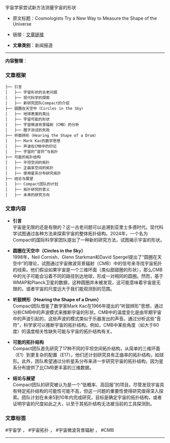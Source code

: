 宇宙学家尝试新方法测量宇宙的形状  
  - 原文标题：Cosmologists Try a New Way to Measure the Shape of the Universe  
  - 链接：[文章链接](https://www.quantamagazine.org/cosmologists-try-a-new-way-to-measure-the-shape-of-the-universe-20250127/?mc_cid=440142d5f5&mc_eid=49edf04b1c)  

- **文章类别**：新闻报道  

---

**内容整理**：

### 文章框架
```
├── 引言
│   ├── 宇宙形状的古老问题
│   ├── 现代科学的探索
│   ├── 新研究团队Compact的介绍
├── 圆圈在天空中（Circles in the Sky）
│   ├── 地球表面的类比
│   ├── 宇宙可能的形状
│   ├── 宇宙微波背景辐射（CMB）的分析
│   ├── 圈子测试的失败
├── 听鼓辨形（Hearing the Shape of a Drum）
│   ├── Mark Kac的数学思想
│   ├── 声波在CMB中的印记
│   ├── 宇宙的“音符”与拓扑
├── 可能的拓扑结构
│   ├── 平坦空间的拓扑
│   ├── 正曲率空间的拓扑
│   ├── 使用星系分布研究拓扑
├── 结论与展望
│   ├── Compact团队的计划
│   ├── 拓扑研究的意义
│   ├── 未来的研究方向
```

### 文章内容
- **引言**  
  宇宙是无限的还是有限的？这一古老问题可以追溯到亚里士多德时代。现代科学试图通过各种方法来探索宇宙的整体拓扑结构。2024年，一个名为Compact的国际科学家团队提出了一种新的研究方法，试图揭示宇宙的形状。

- **圆圈在天空中（Circles in the Sky）**  
  1998年，Neil Cornish、Glenn Starkman和David Spergel提出了“圆圈在天空中”的理论，试图通过宇宙微波背景辐射（CMB）中的信号来寻找宇宙拓扑的线索。他们假设如果宇宙是一个三维环面（类似甜甜圈的形状），那么CMB中的光子可能会沿着不同的路径到达地球，形成一对相同的圆圈。然而，基于WMAP和Planck卫星的数据，这种圆圈并未被发现，这可能意味着宇宙是无限的，或者宇宙的尺度远大于我们能观测到的范围。

- **听鼓辨形（Hearing the Shape of a Drum）**  
  Compact团队借鉴了数学家Mark Kac在1966年提出的“听鼓辨形”思想，通过分析CMB中的声波模式来推断宇宙的形状。CMB中的温度变化是由早期宇宙中的声波引起的，这些声波的模式类似于乐器发出的声音。通过分析这些“音符”，科学家可以推断宇宙的拓扑结构。例如，CMB中某些角度（如大于60度）的温度相关性缺失可能与宇宙的拓扑结构有关。

- **可能的拓扑结构**  
  Compact团队首先研究了17种不同的平坦空间拓扑结构，从简单的三维环面（E1）到更复杂的配置（E17）。他们还计划研究具有正曲率的拓扑结构，如球形。此外，团队希望通过分析星系分布来进一步研究宇宙的拓扑结构，因为星系分布提供了比CMB更丰富的三维数据。

- **结论与展望**  
  Compact团队的研究被认为是一个“低概率、高回报”的项目。尽管发现宇宙具有特定拓扑结构的可能性可能不高，但这一问题的重要性使得研究值得深入探索。团队计划在未来5到10年内完成研究，目标是确定宇宙的拓扑结构，或者证明宇宙的尺度如此之大，以至于其拓扑结构无法被当前的工具探测到。

### 文章标签
#宇宙学 ， #宇宙拓扑 ， #宇宙微波背景辐射 ， #CMB

---